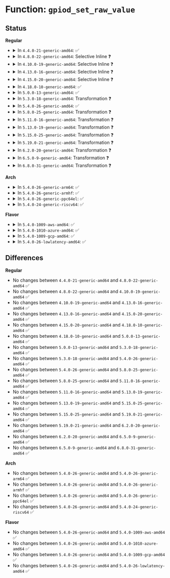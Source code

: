 # Function: <code>gpiod_set_raw_value</code>

## Status
<b>Regular</b>
<ul>
<li>
<details>
<summary>In <code>4.4.0-21-generic-amd64</code>: ✅</summary>

```c
void gpiod_set_raw_value(struct gpio_desc * desc, int value)
```

```json
{
  "name": "gpiod_set_raw_value",
  "collision_type": "Unique Global",
  "inline_type": "No",
  "funcs": [
    {
      "addr": 18446744071583196368,
      "name": "gpiod_set_raw_value",
      "external": true,
      "loc": "drivers/gpio/gpiolib.c:1500",
      "file": "drivers/gpio/gpiolib.c",
      "inline": "seen, unknown",
      "caller_inline": [],
      "caller_func": [
        "drivers/mfd/htc-i2cpld.c:htcpld_core_probe",
        "drivers/mfd/htc-i2cpld.c:htcpld_core_probe",
        "drivers/mfd/htc-i2cpld.c:htcpld_handler",
        "drivers/mfd/htc-i2cpld.c:htcpld_handler",
        "drivers/mfd/twl6040.c:twl6040_power",
        "drivers/mfd/twl6040.c:twl6040_power",
        "drivers/mfd/twl6040.c:twl6040_power",
        "drivers/mfd/aat2870-core.c:aat2870_i2c_probe",
        "drivers/mfd/aat2870-core.c:aat2870_i2c_probe",
        "drivers/mfd/aat2870-core.c:aat2870_i2c_resume",
        "drivers/mfd/aat2870-core.c:aat2870_i2c_suspend",
        "drivers/mfd/aat2870-core.c:aat2870_i2c_remove",
        "drivers/spi/spi.c:spi_set_cs",
        "drivers/i2c/i2c-core.c:set_scl_gpio_value"
      ]
    }
  ],
  "symbols": [
    {
      "addr": 18446744071583196368,
      "name": "gpiod_set_raw_value",
      "section": ".text",
      "bind": "STB_GLOBAL",
      "size": 77
    }
  ]
}
```
</details>
</li>
<li>
<details>
<summary>In <code>4.8.0-22-generic-amd64</code>: Selective Inline ❓</summary>

```c
void gpiod_set_raw_value(struct gpio_desc * desc, int value)
```

```json
{
  "name": "gpiod_set_raw_value",
  "collision_type": "Unique Global",
  "inline_type": "Selective",
  "funcs": [
    {
      "addr": 18446744071583497488,
      "name": "gpiod_set_raw_value",
      "external": true,
      "loc": "drivers/gpio/gpiolib.c:2459",
      "file": "drivers/gpio/gpiolib.c",
      "inline": "not declared, inlined",
      "caller_inline": [],
      "caller_func": [
        "drivers/mfd/htc-i2cpld.c:htcpld_core_probe",
        "drivers/mfd/htc-i2cpld.c:htcpld_core_probe",
        "drivers/mfd/htc-i2cpld.c:htcpld_handler",
        "drivers/mfd/htc-i2cpld.c:htcpld_handler",
        "drivers/mfd/twl6040.c:twl6040_power",
        "drivers/mfd/twl6040.c:twl6040_power",
        "drivers/mfd/twl6040.c:twl6040_power",
        "drivers/mfd/aat2870-core.c:aat2870_i2c_resume",
        "drivers/mfd/aat2870-core.c:aat2870_i2c_suspend",
        "drivers/mfd/aat2870-core.c:aat2870_i2c_remove",
        "drivers/mfd/aat2870-core.c:aat2870_i2c_probe",
        "drivers/mfd/aat2870-core.c:aat2870_i2c_probe",
        "drivers/spi/spi.c:spi_set_cs",
        "drivers/i2c/i2c-core.c:set_scl_gpio_value"
      ]
    }
  ],
  "symbols": [
    {
      "addr": 18446744071583497488,
      "name": "gpiod_set_raw_value",
      "section": ".text",
      "bind": "STB_GLOBAL",
      "size": 170
    }
  ]
}
```
</details>
</li>
<li>
<details>
<summary>In <code>4.10.0-19-generic-amd64</code>: Selective Inline ❓</summary>

```c
void gpiod_set_raw_value(struct gpio_desc * desc, int value)
```

```json
{
  "name": "gpiod_set_raw_value",
  "collision_type": "Unique Global",
  "inline_type": "Selective",
  "funcs": [
    {
      "addr": 18446744071583637632,
      "name": "gpiod_set_raw_value",
      "external": true,
      "loc": "drivers/gpio/gpiolib.c:2649",
      "file": "drivers/gpio/gpiolib.c",
      "inline": "not declared, inlined",
      "caller_inline": [],
      "caller_func": [
        "drivers/mfd/htc-i2cpld.c:htcpld_core_probe",
        "drivers/mfd/htc-i2cpld.c:htcpld_core_probe",
        "drivers/mfd/htc-i2cpld.c:htcpld_handler",
        "drivers/mfd/htc-i2cpld.c:htcpld_handler",
        "drivers/mfd/twl6040.c:twl6040_power",
        "drivers/mfd/twl6040.c:twl6040_power",
        "drivers/mfd/twl6040.c:twl6040_power",
        "drivers/mfd/aat2870-core.c:aat2870_i2c_resume",
        "drivers/mfd/aat2870-core.c:aat2870_i2c_suspend",
        "drivers/mfd/aat2870-core.c:aat2870_i2c_remove",
        "drivers/mfd/aat2870-core.c:aat2870_i2c_probe",
        "drivers/mfd/aat2870-core.c:aat2870_i2c_probe",
        "drivers/spi/spi.c:spi_set_cs",
        "drivers/i2c/i2c-core.c:set_scl_gpio_value"
      ]
    }
  ],
  "symbols": [
    {
      "addr": 18446744071583637632,
      "name": "gpiod_set_raw_value",
      "section": ".text",
      "bind": "STB_GLOBAL",
      "size": 170
    }
  ]
}
```
</details>
</li>
<li>
<details>
<summary>In <code>4.13.0-16-generic-amd64</code>: Selective Inline ❓</summary>

```c
void gpiod_set_raw_value(struct gpio_desc * desc, int value)
```

```json
{
  "name": "gpiod_set_raw_value",
  "collision_type": "Unique Global",
  "inline_type": "Selective",
  "funcs": [
    {
      "addr": 18446744071583677008,
      "name": "gpiod_set_raw_value",
      "external": true,
      "loc": "drivers/gpio/gpiolib.c:2646",
      "file": "drivers/gpio/gpiolib.c",
      "inline": "not declared, inlined",
      "caller_inline": [],
      "caller_func": [
        "drivers/mfd/htc-i2cpld.c:htcpld_core_probe",
        "drivers/mfd/htc-i2cpld.c:htcpld_core_probe",
        "drivers/mfd/twl6040.c:twl6040_power",
        "drivers/mfd/twl6040.c:twl6040_power",
        "drivers/mfd/twl6040.c:twl6040_power",
        "drivers/mfd/aat2870-core.c:aat2870_i2c_resume",
        "drivers/mfd/aat2870-core.c:aat2870_i2c_suspend",
        "drivers/mfd/aat2870-core.c:aat2870_i2c_remove",
        "drivers/mfd/aat2870-core.c:aat2870_i2c_probe",
        "drivers/mfd/aat2870-core.c:aat2870_i2c_probe",
        "drivers/spi/spi.c:spi_set_cs",
        "drivers/i2c/i2c-core-base.c:set_scl_gpio_value"
      ]
    }
  ],
  "symbols": [
    {
      "addr": 18446744071583677008,
      "name": "gpiod_set_raw_value",
      "section": ".text",
      "bind": "STB_GLOBAL",
      "size": 142
    }
  ]
}
```
</details>
</li>
<li>
<details>
<summary>In <code>4.15.0-20-generic-amd64</code>: Selective Inline ❓</summary>

```c
void gpiod_set_raw_value(struct gpio_desc * desc, int value)
```

```json
{
  "name": "gpiod_set_raw_value",
  "collision_type": "Unique Global",
  "inline_type": "Selective",
  "funcs": [
    {
      "addr": 18446744071583932208,
      "name": "gpiod_set_raw_value",
      "external": true,
      "loc": "drivers/gpio/gpiolib.c:2899",
      "file": "drivers/gpio/gpiolib.c",
      "inline": "not declared, inlined",
      "caller_inline": [],
      "caller_func": [
        "drivers/mfd/htc-i2cpld.c:htcpld_core_probe",
        "drivers/mfd/htc-i2cpld.c:htcpld_core_probe",
        "drivers/mfd/twl6040.c:twl6040_power",
        "drivers/mfd/twl6040.c:twl6040_power",
        "drivers/mfd/twl6040.c:twl6040_power",
        "drivers/mfd/aat2870-core.c:aat2870_i2c_resume",
        "drivers/mfd/aat2870-core.c:aat2870_i2c_suspend",
        "drivers/mfd/aat2870-core.c:aat2870_i2c_remove",
        "drivers/mfd/aat2870-core.c:aat2870_i2c_probe",
        "drivers/mfd/aat2870-core.c:aat2870_i2c_probe",
        "drivers/spi/spi.c:spi_set_cs",
        "drivers/i2c/i2c-core-base.c:set_scl_gpio_value"
      ]
    }
  ],
  "symbols": [
    {
      "addr": 18446744071583932208,
      "name": "gpiod_set_raw_value",
      "section": ".text",
      "bind": "STB_GLOBAL",
      "size": 142
    }
  ]
}
```
</details>
</li>
<li>
<details>
<summary>In <code>4.18.0-10-generic-amd64</code>: ✅</summary>

```c
void gpiod_set_raw_value(struct gpio_desc * desc, int value)
```

```json
{
  "name": "gpiod_set_raw_value",
  "collision_type": "Unique Global",
  "inline_type": "No",
  "funcs": [
    {
      "addr": 18446744071584123136,
      "name": "gpiod_set_raw_value",
      "external": true,
      "loc": "drivers/gpio/gpiolib.c:3091",
      "file": "drivers/gpio/gpiolib.c",
      "inline": "seen, unknown",
      "caller_inline": [],
      "caller_func": [
        "drivers/mfd/htc-i2cpld.c:htcpld_core_probe",
        "drivers/mfd/htc-i2cpld.c:htcpld_core_probe",
        "drivers/mfd/twl6040.c:twl6040_power",
        "drivers/mfd/twl6040.c:twl6040_power",
        "drivers/mfd/twl6040.c:twl6040_power",
        "drivers/mfd/aat2870-core.c:aat2870_i2c_resume",
        "drivers/mfd/aat2870-core.c:aat2870_i2c_suspend",
        "drivers/mfd/aat2870-core.c:aat2870_i2c_remove",
        "drivers/mfd/aat2870-core.c:aat2870_i2c_probe",
        "drivers/mfd/aat2870-core.c:aat2870_i2c_probe",
        "drivers/spi/spi.c:spi_set_cs"
      ]
    }
  ],
  "symbols": [
    {
      "addr": 18446744071584123136,
      "name": "gpiod_set_raw_value",
      "section": ".text",
      "bind": "STB_GLOBAL",
      "size": 79
    }
  ]
}
```
</details>
</li>
<li>
<details>
<summary>In <code>5.0.0-13-generic-amd64</code>: ✅</summary>

```c
void gpiod_set_raw_value(struct gpio_desc * desc, int value)
```

```json
{
  "name": "gpiod_set_raw_value",
  "collision_type": "Unique Global",
  "inline_type": "No",
  "funcs": [
    {
      "addr": 18446744071584207888,
      "name": "gpiod_set_raw_value",
      "external": true,
      "loc": "drivers/gpio/gpiolib.c:3256",
      "file": "drivers/gpio/gpiolib.c",
      "inline": "seen, unknown",
      "caller_inline": [],
      "caller_func": [
        "drivers/mfd/htc-i2cpld.c:htcpld_core_probe",
        "drivers/mfd/htc-i2cpld.c:htcpld_core_probe",
        "drivers/mfd/twl6040.c:twl6040_power",
        "drivers/mfd/twl6040.c:twl6040_power",
        "drivers/mfd/twl6040.c:twl6040_power",
        "drivers/mfd/aat2870-core.c:aat2870_i2c_resume",
        "drivers/mfd/aat2870-core.c:aat2870_i2c_suspend",
        "drivers/mfd/aat2870-core.c:aat2870_i2c_remove",
        "drivers/mfd/aat2870-core.c:aat2870_i2c_probe",
        "drivers/mfd/aat2870-core.c:aat2870_i2c_probe",
        "drivers/spi/spi.c:spi_set_cs"
      ]
    }
  ],
  "symbols": [
    {
      "addr": 18446744071584207888,
      "name": "gpiod_set_raw_value",
      "section": ".text",
      "bind": "STB_GLOBAL",
      "size": 79
    }
  ]
}
```
</details>
</li>
<li>
<details>
<summary>In <code>5.3.0-18-generic-amd64</code>: Transformation ❓</summary>

```c
void gpiod_set_raw_value(struct gpio_desc * desc, int value)
```

```json
{
  "name": "gpiod_set_raw_value",
  "collision_type": "Unique Global",
  "inline_type": "No",
  "funcs": [
    {
      "addr": 0,
      "name": "gpiod_set_raw_value",
      "external": true,
      "loc": "drivers/gpio/gpiolib.c:3344",
      "file": "drivers/gpio/gpiolib.c",
      "inline": "seen, unknown",
      "caller_inline": [],
      "caller_func": [
        "drivers/mfd/htc-i2cpld.c:htcpld_core_probe",
        "drivers/mfd/htc-i2cpld.c:htcpld_core_probe",
        "drivers/mfd/twl6040.c:twl6040_power",
        "drivers/mfd/twl6040.c:twl6040_power",
        "drivers/mfd/twl6040.c:twl6040_power",
        "drivers/mfd/aat2870-core.c:aat2870_i2c_resume",
        "drivers/mfd/aat2870-core.c:aat2870_i2c_suspend",
        "drivers/mfd/aat2870-core.c:aat2870_i2c_probe",
        "drivers/mfd/aat2870-core.c:aat2870_i2c_probe"
      ]
    }
  ],
  "symbols": [
    {
      "addr": 18446744071584411752,
      "name": "gpiod_set_raw_value.cold",
      "section": ".text",
      "bind": "STB_LOCAL",
      "size": 19
    },
    {
      "addr": 18446744071584396848,
      "name": "gpiod_set_raw_value",
      "section": ".text",
      "bind": "STB_GLOBAL",
      "size": 78
    }
  ]
}
```
</details>
</li>
<li>
<details>
<summary>In <code>5.4.0-26-generic-amd64</code>: ✅</summary>

```c
void gpiod_set_raw_value(struct gpio_desc * desc, int value)
```

```json
{
  "name": "gpiod_set_raw_value",
  "collision_type": "Unique Global",
  "inline_type": "No",
  "funcs": [
    {
      "addr": 18446744071584532192,
      "name": "gpiod_set_raw_value",
      "external": true,
      "loc": "drivers/gpio/gpiolib.c:3698",
      "file": "drivers/gpio/gpiolib.c",
      "inline": "seen, unknown",
      "caller_inline": [],
      "caller_func": [
        "drivers/mfd/htc-i2cpld.c:htcpld_core_probe",
        "drivers/mfd/htc-i2cpld.c:htcpld_core_probe",
        "drivers/mfd/twl6040.c:twl6040_power",
        "drivers/mfd/twl6040.c:twl6040_power",
        "drivers/mfd/twl6040.c:twl6040_power",
        "drivers/mfd/aat2870-core.c:aat2870_i2c_resume",
        "drivers/mfd/aat2870-core.c:aat2870_i2c_suspend",
        "drivers/mfd/aat2870-core.c:aat2870_i2c_probe",
        "drivers/mfd/aat2870-core.c:aat2870_i2c_probe"
      ]
    }
  ],
  "symbols": [
    {
      "addr": 18446744071584532192,
      "name": "gpiod_set_raw_value",
      "section": ".text",
      "bind": "STB_GLOBAL",
      "size": 78
    }
  ]
}
```
</details>
</li>
<li>
<details>
<summary>In <code>5.8.0-25-generic-amd64</code>: Transformation ❓</summary>

```c
void gpiod_set_raw_value(struct gpio_desc * desc, int value)
```

```json
{
  "name": "gpiod_set_raw_value",
  "collision_type": "Unique Global",
  "inline_type": "No",
  "funcs": [
    {
      "addr": 0,
      "name": "gpiod_set_raw_value",
      "external": true,
      "loc": "drivers/gpio/gpiolib.c:4104",
      "file": "drivers/gpio/gpiolib.c",
      "inline": "seen, unknown",
      "caller_inline": [],
      "caller_func": [
        "drivers/mfd/twl6040.c:twl6040_power",
        "drivers/mfd/twl6040.c:twl6040_power",
        "drivers/mfd/twl6040.c:twl6040_power",
        "drivers/mfd/aat2870-core.c:aat2870_i2c_resume",
        "drivers/mfd/aat2870-core.c:aat2870_i2c_suspend",
        "drivers/mfd/aat2870-core.c:aat2870_i2c_probe",
        "drivers/mfd/aat2870-core.c:aat2870_i2c_probe"
      ]
    }
  ],
  "symbols": [
    {
      "addr": 18446744071585221437,
      "name": "gpiod_set_raw_value.cold",
      "section": ".text",
      "bind": "STB_LOCAL",
      "size": 97
    },
    {
      "addr": 18446744071585204976,
      "name": "gpiod_set_raw_value",
      "section": ".text",
      "bind": "STB_GLOBAL",
      "size": 98
    }
  ]
}
```
</details>
</li>
<li>
<details>
<summary>In <code>5.11.0-16-generic-amd64</code>: Transformation ❓</summary>

```c
void gpiod_set_raw_value(struct gpio_desc * desc, int value)
```

```json
{
  "name": "gpiod_set_raw_value",
  "collision_type": "Unique Global",
  "inline_type": "No",
  "funcs": [
    {
      "addr": 0,
      "name": "gpiod_set_raw_value",
      "external": true,
      "loc": "drivers/gpio/gpiolib.c:2928",
      "file": "drivers/gpio/gpiolib.c",
      "inline": "seen, unknown",
      "caller_inline": [],
      "caller_func": [
        "drivers/mfd/twl6040.c:twl6040_power",
        "drivers/mfd/twl6040.c:twl6040_power",
        "drivers/mfd/twl6040.c:twl6040_power",
        "drivers/mfd/aat2870-core.c:aat2870_i2c_resume",
        "drivers/mfd/aat2870-core.c:aat2870_i2c_suspend",
        "drivers/mfd/aat2870-core.c:aat2870_i2c_probe",
        "drivers/mfd/aat2870-core.c:aat2870_i2c_probe"
      ]
    }
  ],
  "symbols": [
    {
      "addr": 18446744071591388070,
      "name": "gpiod_set_raw_value.cold",
      "section": ".text",
      "bind": "STB_LOCAL",
      "size": 97
    },
    {
      "addr": 18446744071585361648,
      "name": "gpiod_set_raw_value",
      "section": ".text",
      "bind": "STB_GLOBAL",
      "size": 98
    }
  ]
}
```
</details>
</li>
<li>
<details>
<summary>In <code>5.13.0-19-generic-amd64</code>: Transformation ❓</summary>

```c
void gpiod_set_raw_value(struct gpio_desc * desc, int value)
```

```json
{
  "name": "gpiod_set_raw_value",
  "collision_type": "Unique Global",
  "inline_type": "No",
  "funcs": [
    {
      "addr": 0,
      "name": "gpiod_set_raw_value",
      "external": true,
      "loc": "drivers/gpio/gpiolib.c:2905",
      "file": "drivers/gpio/gpiolib.c",
      "inline": "seen, unknown",
      "caller_inline": [],
      "caller_func": [
        "drivers/mfd/twl6040.c:twl6040_power",
        "drivers/mfd/twl6040.c:twl6040_power",
        "drivers/mfd/twl6040.c:twl6040_power",
        "drivers/mfd/aat2870-core.c:aat2870_i2c_resume",
        "drivers/mfd/aat2870-core.c:aat2870_i2c_suspend",
        "drivers/mfd/aat2870-core.c:aat2870_i2c_probe",
        "drivers/mfd/aat2870-core.c:aat2870_i2c_probe"
      ]
    }
  ],
  "symbols": [
    {
      "addr": 18446744071591330380,
      "name": "gpiod_set_raw_value.cold",
      "section": ".text",
      "bind": "STB_LOCAL",
      "size": 97
    },
    {
      "addr": 18446744071585245200,
      "name": "gpiod_set_raw_value",
      "section": ".text",
      "bind": "STB_GLOBAL",
      "size": 98
    }
  ]
}
```
</details>
</li>
<li>
<details>
<summary>In <code>5.15.0-25-generic-amd64</code>: Transformation ❓</summary>

```c
void gpiod_set_raw_value(struct gpio_desc * desc, int value)
```

```json
{
  "name": "gpiod_set_raw_value",
  "collision_type": "Unique Global",
  "inline_type": "No",
  "funcs": [
    {
      "addr": 0,
      "name": "gpiod_set_raw_value",
      "external": true,
      "loc": "drivers/gpio/gpiolib.c:2954",
      "file": "drivers/gpio/gpiolib.c",
      "inline": "seen, unknown",
      "caller_inline": [],
      "caller_func": [
        "drivers/mfd/twl6040.c:twl6040_power",
        "drivers/mfd/twl6040.c:twl6040_power",
        "drivers/mfd/twl6040.c:twl6040_power",
        "drivers/mfd/aat2870-core.c:aat2870_i2c_resume",
        "drivers/mfd/aat2870-core.c:aat2870_i2c_suspend",
        "drivers/mfd/aat2870-core.c:aat2870_i2c_probe",
        "drivers/mfd/aat2870-core.c:aat2870_i2c_probe"
      ]
    }
  ],
  "symbols": [
    {
      "addr": 18446744071592353305,
      "name": "gpiod_set_raw_value.cold",
      "section": ".text",
      "bind": "STB_LOCAL",
      "size": 118
    },
    {
      "addr": 18446744071585700912,
      "name": "gpiod_set_raw_value",
      "section": ".text",
      "bind": "STB_GLOBAL",
      "size": 117
    }
  ]
}
```
</details>
</li>
<li>
<details>
<summary>In <code>5.19.0-21-generic-amd64</code>: Transformation ❓</summary>

```c
void gpiod_set_raw_value(struct gpio_desc * desc, int value)
```

```json
{
  "name": "gpiod_set_raw_value",
  "collision_type": "Unique Global",
  "inline_type": "No",
  "funcs": [
    {
      "addr": 0,
      "name": "gpiod_set_raw_value",
      "external": true,
      "loc": "drivers/gpio/gpiolib.c:3075",
      "file": "drivers/gpio/gpiolib.c",
      "inline": "seen, unknown",
      "caller_inline": [],
      "caller_func": [
        "drivers/mfd/twl6040.c:twl6040_power",
        "drivers/mfd/twl6040.c:twl6040_power",
        "drivers/mfd/twl6040.c:twl6040_power",
        "drivers/mfd/aat2870-core.c:aat2870_i2c_resume",
        "drivers/mfd/aat2870-core.c:aat2870_i2c_suspend",
        "drivers/mfd/aat2870-core.c:aat2870_i2c_probe",
        "drivers/mfd/aat2870-core.c:aat2870_i2c_probe"
      ]
    }
  ],
  "symbols": [
    {
      "addr": 18446744071594214931,
      "name": "gpiod_set_raw_value.cold",
      "section": ".text",
      "bind": "STB_LOCAL",
      "size": 116
    },
    {
      "addr": 18446744071586868032,
      "name": "gpiod_set_raw_value",
      "section": ".text",
      "bind": "STB_GLOBAL",
      "size": 143
    }
  ]
}
```
</details>
</li>
<li>
<details>
<summary>In <code>6.2.0-20-generic-amd64</code>: Transformation ❓</summary>

```c
void gpiod_set_raw_value(struct gpio_desc * desc, int value)
```

```json
{
  "name": "gpiod_set_raw_value",
  "collision_type": "Unique Global",
  "inline_type": "No",
  "funcs": [
    {
      "addr": 0,
      "name": "gpiod_set_raw_value",
      "external": true,
      "loc": "drivers/gpio/gpiolib.c:3145",
      "file": "drivers/gpio/gpiolib.c",
      "inline": "seen, unknown",
      "caller_inline": [],
      "caller_func": [
        "drivers/mfd/aat2870-core.c:aat2870_i2c_resume",
        "drivers/mfd/aat2870-core.c:aat2870_i2c_suspend",
        "drivers/mfd/aat2870-core.c:aat2870_i2c_probe",
        "drivers/mfd/aat2870-core.c:aat2870_i2c_probe"
      ]
    }
  ],
  "symbols": [
    {
      "addr": 18446744071596205508,
      "name": "gpiod_set_raw_value.cold",
      "section": ".text",
      "bind": "STB_LOCAL",
      "size": 21
    },
    {
      "addr": 18446744071588015552,
      "name": "gpiod_set_raw_value",
      "section": ".text",
      "bind": "STB_GLOBAL",
      "size": 212
    }
  ]
}
```
</details>
</li>
<li>
<details>
<summary>In <code>6.5.0-9-generic-amd64</code>: Transformation ❓</summary>

```c
void gpiod_set_raw_value(struct gpio_desc * desc, int value)
```

```json
{
  "name": "gpiod_set_raw_value",
  "collision_type": "Unique Global",
  "inline_type": "No",
  "funcs": [
    {
      "addr": 0,
      "name": "gpiod_set_raw_value",
      "external": true,
      "loc": "drivers/gpio/gpiolib.c:3186",
      "file": "drivers/gpio/gpiolib.c",
      "inline": "seen, unknown",
      "caller_inline": [],
      "caller_func": [
        "drivers/mfd/aat2870-core.c:aat2870_i2c_resume",
        "drivers/mfd/aat2870-core.c:aat2870_i2c_suspend",
        "drivers/mfd/aat2870-core.c:aat2870_i2c_probe",
        "drivers/mfd/aat2870-core.c:aat2870_i2c_probe"
      ]
    }
  ],
  "symbols": [
    {
      "addr": 18446744071596730566,
      "name": "gpiod_set_raw_value.cold",
      "section": ".text",
      "bind": "STB_LOCAL",
      "size": 21
    },
    {
      "addr": 18446744071588290624,
      "name": "gpiod_set_raw_value",
      "section": ".text",
      "bind": "STB_GLOBAL",
      "size": 198
    }
  ]
}
```
</details>
</li>
<li>
<details>
<summary>In <code>6.8.0-31-generic-amd64</code>: Transformation ❓</summary>

```c
void gpiod_set_raw_value(struct gpio_desc * desc, int value)
```

```json
{
  "name": "gpiod_set_raw_value",
  "collision_type": "Unique Global",
  "inline_type": "No",
  "funcs": [
    {
      "addr": 0,
      "name": "gpiod_set_raw_value",
      "external": true,
      "loc": "drivers/gpio/gpiolib.c:3379",
      "file": "drivers/gpio/gpiolib.c",
      "inline": "seen, unknown",
      "caller_inline": [],
      "caller_func": [
        "drivers/mfd/aat2870-core.c:aat2870_i2c_resume",
        "drivers/mfd/aat2870-core.c:aat2870_i2c_suspend",
        "drivers/mfd/aat2870-core.c:aat2870_i2c_probe",
        "drivers/mfd/aat2870-core.c:aat2870_i2c_probe"
      ]
    }
  ],
  "symbols": [
    {
      "addr": 18446744071597638937,
      "name": "gpiod_set_raw_value.cold",
      "section": ".text",
      "bind": "STB_LOCAL",
      "size": 21
    },
    {
      "addr": 18446744071588584048,
      "name": "gpiod_set_raw_value",
      "section": ".text",
      "bind": "STB_GLOBAL",
      "size": 198
    }
  ]
}
```
</details>
</li>
</ul>
<b>Arch</b>
<ul>
<li>
<details>
<summary>In <code>5.4.0-26-generic-arm64</code>: ✅</summary>

```c
void gpiod_set_raw_value(struct gpio_desc * desc, int value)
```

```json
{
  "name": "gpiod_set_raw_value",
  "collision_type": "Unique Global",
  "inline_type": "No",
  "funcs": [
    {
      "addr": 18446603336496708304,
      "name": "gpiod_set_raw_value",
      "external": true,
      "loc": "drivers/gpio/gpiolib.c:3698",
      "file": "drivers/gpio/gpiolib.c",
      "inline": "seen, unknown",
      "caller_inline": [],
      "caller_func": [
        "drivers/mfd/htc-i2cpld.c:htcpld_core_probe",
        "drivers/mfd/htc-i2cpld.c:htcpld_core_probe",
        "drivers/mfd/twl6040.c:twl6040_power",
        "drivers/mfd/twl6040.c:twl6040_power",
        "drivers/mfd/twl6040.c:twl6040_power",
        "drivers/mfd/aat2870-core.c:aat2870_i2c_resume",
        "drivers/mfd/aat2870-core.c:aat2870_i2c_suspend",
        "drivers/mfd/aat2870-core.c:aat2870_i2c_probe",
        "drivers/mfd/aat2870-core.c:aat2870_i2c_probe"
      ]
    }
  ],
  "symbols": [
    {
      "addr": 18446603336496708304,
      "name": "gpiod_set_raw_value",
      "section": ".text",
      "bind": "STB_GLOBAL",
      "size": 108
    }
  ]
}
```
</details>
</li>
<li>
<details>
<summary>In <code>5.4.0-26-generic-armhf</code>: ✅</summary>

```c
void gpiod_set_raw_value(struct gpio_desc * desc, int value)
```

```json
{
  "name": "gpiod_set_raw_value",
  "collision_type": "Unique Global",
  "inline_type": "No",
  "funcs": [
    {
      "addr": 3230007820,
      "name": "gpiod_set_raw_value",
      "external": true,
      "loc": "drivers/gpio/gpiolib.c:3698",
      "file": "drivers/gpio/gpiolib.c",
      "inline": "seen, unknown",
      "caller_inline": [],
      "caller_func": [
        "arch/arm/mach-omap2/pdata-quirks.c:omap3_sbc_t3517_legacy_init",
        "arch/arm/mach-omap2/pdata-quirks.c:omap3_sbc_t3x_usb_hub_init",
        "drivers/tty/serial/omap-serial.c:serial_omap_config_rs485",
        "drivers/tty/serial/omap-serial.c:serial_omap_start_tx",
        "drivers/tty/serial/omap-serial.c:serial_omap_stop_tx",
        "drivers/mfd/htc-i2cpld.c:htcpld_core_probe",
        "drivers/mfd/htc-i2cpld.c:htcpld_core_probe",
        "drivers/mfd/twl6040.c:twl6040_power",
        "drivers/mfd/twl6040.c:twl6040_power",
        "drivers/mfd/twl6040.c:twl6040_power",
        "drivers/mfd/aat2870-core.c:aat2870_i2c_resume",
        "drivers/mfd/aat2870-core.c:aat2870_i2c_suspend",
        "drivers/mfd/aat2870-core.c:aat2870_i2c_probe",
        "drivers/mfd/aat2870-core.c:aat2870_i2c_probe"
      ]
    }
  ],
  "symbols": [
    {
      "addr": 3230007820,
      "name": "gpiod_set_raw_value",
      "section": ".text",
      "bind": "STB_GLOBAL",
      "size": 116
    }
  ]
}
```
</details>
</li>
<li>
<details>
<summary>In <code>5.4.0-26-generic-ppc64el</code>: ✅</summary>

```c
void gpiod_set_raw_value(struct gpio_desc * desc, int value)
```

```json
{
  "name": "gpiod_set_raw_value",
  "collision_type": "Unique Global",
  "inline_type": "No",
  "funcs": [
    {
      "addr": 13835058055290804560,
      "name": "gpiod_set_raw_value",
      "external": true,
      "loc": "drivers/gpio/gpiolib.c:3698",
      "file": "drivers/gpio/gpiolib.c",
      "inline": "seen, unknown",
      "caller_inline": [],
      "caller_func": [
        "drivers/mfd/htc-i2cpld.c:htcpld_core_probe",
        "drivers/mfd/htc-i2cpld.c:htcpld_core_probe",
        "drivers/mfd/twl6040.c:twl6040_power",
        "drivers/mfd/twl6040.c:twl6040_power",
        "drivers/mfd/twl6040.c:twl6040_power",
        "drivers/mfd/aat2870-core.c:aat2870_i2c_resume",
        "drivers/mfd/aat2870-core.c:aat2870_i2c_suspend",
        "drivers/mfd/aat2870-core.c:aat2870_i2c_probe",
        "drivers/mfd/aat2870-core.c:aat2870_i2c_probe"
      ]
    }
  ],
  "symbols": [
    {
      "addr": 13835058055290804560,
      "name": "gpiod_set_raw_value",
      "section": ".text",
      "bind": "STB_GLOBAL",
      "size": 152
    }
  ]
}
```
</details>
</li>
<li>
<details>
<summary>In <code>5.4.0-24-generic-riscv64</code>: ✅</summary>

```c
void gpiod_set_raw_value(struct gpio_desc * desc, int value)
```

```json
{
  "name": "gpiod_set_raw_value",
  "collision_type": "Unique Global",
  "inline_type": "No",
  "funcs": [
    {
      "addr": 18446743936275476324,
      "name": "gpiod_set_raw_value",
      "external": true,
      "loc": "drivers/gpio/gpiolib.c:3698",
      "file": "drivers/gpio/gpiolib.c",
      "inline": "seen, unknown",
      "caller_inline": [],
      "caller_func": [
        "drivers/mfd/htc-i2cpld.c:htcpld_core_probe",
        "drivers/mfd/htc-i2cpld.c:htcpld_core_probe",
        "drivers/mfd/twl6040.c:twl6040_power",
        "drivers/mfd/twl6040.c:twl6040_power",
        "drivers/mfd/twl6040.c:twl6040_power",
        "drivers/mfd/aat2870-core.c:aat2870_i2c_probe",
        "drivers/mfd/aat2870-core.c:aat2870_i2c_probe"
      ]
    }
  ],
  "symbols": [
    {
      "addr": 18446743936275476324,
      "name": "gpiod_set_raw_value",
      "section": ".text",
      "bind": "STB_GLOBAL",
      "size": 90
    }
  ]
}
```
</details>
</li>
</ul>
<b>Flavor</b>
<ul>
<li>
<details>
<summary>In <code>5.4.0-1009-aws-amd64</code>: ✅</summary>

```c
void gpiod_set_raw_value(struct gpio_desc * desc, int value)
```

```json
{
  "name": "gpiod_set_raw_value",
  "collision_type": "Unique Global",
  "inline_type": "No",
  "funcs": [
    {
      "addr": 18446744071584489120,
      "name": "gpiod_set_raw_value",
      "external": true,
      "loc": "drivers/gpio/gpiolib.c:3698",
      "file": "drivers/gpio/gpiolib.c",
      "inline": "seen, unknown",
      "caller_inline": [],
      "caller_func": []
    }
  ],
  "symbols": [
    {
      "addr": 18446744071584489120,
      "name": "gpiod_set_raw_value",
      "section": ".text",
      "bind": "STB_GLOBAL",
      "size": 78
    }
  ]
}
```
</details>
</li>
<li>
<details>
<summary>In <code>5.4.0-1010-azure-amd64</code>: ✅</summary>

```c
void gpiod_set_raw_value(struct gpio_desc * desc, int value)
```

```json
{
  "name": "gpiod_set_raw_value",
  "collision_type": "Unique Global",
  "inline_type": "No",
  "funcs": [
    {
      "addr": 18446744071584427248,
      "name": "gpiod_set_raw_value",
      "external": true,
      "loc": "drivers/gpio/gpiolib.c:3698",
      "file": "drivers/gpio/gpiolib.c",
      "inline": "seen, unknown",
      "caller_inline": [],
      "caller_func": []
    }
  ],
  "symbols": [
    {
      "addr": 18446744071584427248,
      "name": "gpiod_set_raw_value",
      "section": ".text",
      "bind": "STB_GLOBAL",
      "size": 78
    }
  ]
}
```
</details>
</li>
<li>
<details>
<summary>In <code>5.4.0-1009-gcp-amd64</code>: ✅</summary>

```c
void gpiod_set_raw_value(struct gpio_desc * desc, int value)
```

```json
{
  "name": "gpiod_set_raw_value",
  "collision_type": "Unique Global",
  "inline_type": "No",
  "funcs": [
    {
      "addr": 18446744071584483856,
      "name": "gpiod_set_raw_value",
      "external": true,
      "loc": "drivers/gpio/gpiolib.c:3698",
      "file": "drivers/gpio/gpiolib.c",
      "inline": "seen, unknown",
      "caller_inline": [],
      "caller_func": [
        "drivers/mfd/htc-i2cpld.c:htcpld_core_probe",
        "drivers/mfd/htc-i2cpld.c:htcpld_core_probe",
        "drivers/mfd/twl6040.c:twl6040_power",
        "drivers/mfd/twl6040.c:twl6040_power",
        "drivers/mfd/twl6040.c:twl6040_power",
        "drivers/mfd/aat2870-core.c:aat2870_i2c_resume",
        "drivers/mfd/aat2870-core.c:aat2870_i2c_suspend",
        "drivers/mfd/aat2870-core.c:aat2870_i2c_probe",
        "drivers/mfd/aat2870-core.c:aat2870_i2c_probe"
      ]
    }
  ],
  "symbols": [
    {
      "addr": 18446744071584483856,
      "name": "gpiod_set_raw_value",
      "section": ".text",
      "bind": "STB_GLOBAL",
      "size": 78
    }
  ]
}
```
</details>
</li>
<li>
<details>
<summary>In <code>5.4.0-26-lowlatency-amd64</code>: ✅</summary>

```c
void gpiod_set_raw_value(struct gpio_desc * desc, int value)
```

```json
{
  "name": "gpiod_set_raw_value",
  "collision_type": "Unique Global",
  "inline_type": "No",
  "funcs": [
    {
      "addr": 18446744071584590000,
      "name": "gpiod_set_raw_value",
      "external": true,
      "loc": "drivers/gpio/gpiolib.c:3698",
      "file": "drivers/gpio/gpiolib.c",
      "inline": "seen, unknown",
      "caller_inline": [],
      "caller_func": [
        "drivers/mfd/htc-i2cpld.c:htcpld_core_probe",
        "drivers/mfd/htc-i2cpld.c:htcpld_core_probe",
        "drivers/mfd/twl6040.c:twl6040_power",
        "drivers/mfd/twl6040.c:twl6040_power",
        "drivers/mfd/twl6040.c:twl6040_power",
        "drivers/mfd/aat2870-core.c:aat2870_i2c_resume",
        "drivers/mfd/aat2870-core.c:aat2870_i2c_suspend",
        "drivers/mfd/aat2870-core.c:aat2870_i2c_probe",
        "drivers/mfd/aat2870-core.c:aat2870_i2c_probe"
      ]
    }
  ],
  "symbols": [
    {
      "addr": 18446744071584590000,
      "name": "gpiod_set_raw_value",
      "section": ".text",
      "bind": "STB_GLOBAL",
      "size": 78
    }
  ]
}
```
</details>
</li>
</ul>

## Differences
<b>Regular</b>
<ul>
<li>
No changes between <code>4.4.0-21-generic-amd64</code> and <code>4.8.0-22-generic-amd64</code> ✅
</li>
<li>
No changes between <code>4.8.0-22-generic-amd64</code> and <code>4.10.0-19-generic-amd64</code> ✅
</li>
<li>
No changes between <code>4.10.0-19-generic-amd64</code> and <code>4.13.0-16-generic-amd64</code> ✅
</li>
<li>
No changes between <code>4.13.0-16-generic-amd64</code> and <code>4.15.0-20-generic-amd64</code> ✅
</li>
<li>
No changes between <code>4.15.0-20-generic-amd64</code> and <code>4.18.0-10-generic-amd64</code> ✅
</li>
<li>
No changes between <code>4.18.0-10-generic-amd64</code> and <code>5.0.0-13-generic-amd64</code> ✅
</li>
<li>
No changes between <code>5.0.0-13-generic-amd64</code> and <code>5.3.0-18-generic-amd64</code> ✅
</li>
<li>
No changes between <code>5.3.0-18-generic-amd64</code> and <code>5.4.0-26-generic-amd64</code> ✅
</li>
<li>
No changes between <code>5.4.0-26-generic-amd64</code> and <code>5.8.0-25-generic-amd64</code> ✅
</li>
<li>
No changes between <code>5.8.0-25-generic-amd64</code> and <code>5.11.0-16-generic-amd64</code> ✅
</li>
<li>
No changes between <code>5.11.0-16-generic-amd64</code> and <code>5.13.0-19-generic-amd64</code> ✅
</li>
<li>
No changes between <code>5.13.0-19-generic-amd64</code> and <code>5.15.0-25-generic-amd64</code> ✅
</li>
<li>
No changes between <code>5.15.0-25-generic-amd64</code> and <code>5.19.0-21-generic-amd64</code> ✅
</li>
<li>
No changes between <code>5.19.0-21-generic-amd64</code> and <code>6.2.0-20-generic-amd64</code> ✅
</li>
<li>
No changes between <code>6.2.0-20-generic-amd64</code> and <code>6.5.0-9-generic-amd64</code> ✅
</li>
<li>
No changes between <code>6.5.0-9-generic-amd64</code> and <code>6.8.0-31-generic-amd64</code> ✅
</li>
</ul>
<b>Arch</b>
<ul>
<li>
No changes between <code>5.4.0-26-generic-amd64</code> and <code>5.4.0-26-generic-arm64</code> ✅
</li>
<li>
No changes between <code>5.4.0-26-generic-amd64</code> and <code>5.4.0-26-generic-armhf</code> ✅
</li>
<li>
No changes between <code>5.4.0-26-generic-amd64</code> and <code>5.4.0-26-generic-ppc64el</code> ✅
</li>
<li>
No changes between <code>5.4.0-26-generic-amd64</code> and <code>5.4.0-24-generic-riscv64</code> ✅
</li>
</ul>
<b>Flavor</b>
<ul>
<li>
No changes between <code>5.4.0-26-generic-amd64</code> and <code>5.4.0-1009-aws-amd64</code> ✅
</li>
<li>
No changes between <code>5.4.0-26-generic-amd64</code> and <code>5.4.0-1010-azure-amd64</code> ✅
</li>
<li>
No changes between <code>5.4.0-26-generic-amd64</code> and <code>5.4.0-1009-gcp-amd64</code> ✅
</li>
<li>
No changes between <code>5.4.0-26-generic-amd64</code> and <code>5.4.0-26-lowlatency-amd64</code> ✅
</li>
</ul>
